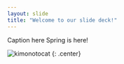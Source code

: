 ```yaml
---
layout: slide
title: "Welcome to our slide deck!"
---
```


Caption here
Spring is here!

![kimonotocat](https://octodex.github.com/images/kimonotocat.png)
{: .center}

